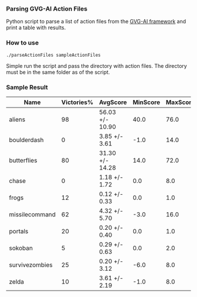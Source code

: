 ### Parsing GVG-AI Action Files 

Python script to parse a list of action files from the [GVG-AI framework](http://www.gvgai.net)  and print a table with results.

### How to use

```./parseActionFiles sampleActionFiles```

Simple run the script and pass the directory with action files. The directory must be in the same folder as of the script.

### Sample Result

Name|Victories%|AvgScore|MinScore|MaxScore|Disqualified 
---|---|---|---|---|---
aliens        |     98     |56.03 +/- 10.90 |   40.0   |   76.0   |      1       
boulderdash   |     0      | 3.85 +/- 3.61  |   -1.0   |   14.0   |      17     
butterflies   |     80     |31.30 +/- 14.28 |   14.0   |   72.0   |      1       
chase         |     0      | 1.18 +/- 1.72  |   0.0    |   8.0    |      1       
frogs         |     12     | 0.12 +/- 0.33  |   0.0    |   1.0    |      1       
missilecommand|     62     | 4.32 +/- 5.70  |   -3.0   |   16.0   |      2       
portals       |     20     | 0.20 +/- 0.40  |   0.0    |   1.0    |      1       
sokoban       |     5      | 0.29 +/- 0.63  |   0.0    |   2.0    |      45      
survivezombies|     25     | 0.20 +/- 3.12  |   -6.0   |   8.0    |      5       
zelda         |     10     | 3.61 +/- 2.19  |   -1.0   |   8.0    |      1       
